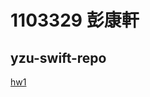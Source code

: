 # 1103329  彭康軒

## yzu-swift-repo
[hw1](https://github.com/MKE0108/1103329-swift/blob/main/hw1/hw1.md)
